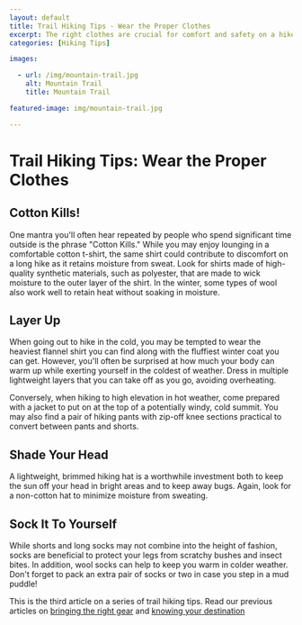```yaml
---
layout: default
title: Trail Hiking Tips - Wear the Proper Clothes
excerpt: The right clothes are crucial for comfort and safety on a hike. Part of a series on outdoor trail hiking tips
categories: [Hiking Tips]

images:

  - url: /img/mountain-trail.jpg
    alt: Mountain Trail
    title: Mountain Trail 

featured-image: img/mountain-trail.jpg

---
```

 
<h1>Trail Hiking Tips: Wear the Proper Clothes</h1>

<h2>Cotton Kills!</h2>

<p>One mantra you'll often hear repeated by people who spend significant time outside is the phrase "Cotton Kills." While you may enjoy lounging in a comfortable cotton t-shirt, the same shirt could contribute to discomfort on a long hike as it retains moisture from sweat. Look for shirts made of high-quality synthetic materials, such as polyester, that are made to wick moisture to the outer layer of the shirt. In the winter, some types of wool also work well to retain heat without soaking in moisture.</p>

<h2>Layer Up</h2>

<p>When going out to hike in the cold, you may be tempted to wear the heaviest flannel shirt you can find along with the fluffiest winter coat you can get. However, you'll often be surprised at how much your body can warm up while exerting yourself in the coldest of weather. Dress in multiple lightweight layers that you can take off as you go, avoiding overheating.</p> 

<p>Conversely, when hiking to high elevation in hot weather, come prepared with a jacket to put on at the top of a potentially windy, cold summit. You may also find a pair of hiking pants with zip-off knee sections practical to convert between pants and shorts.</p>

<h2>Shade Your Head</h2>

<p>A lightweight, brimmed hiking hat is a worthwhile investment both to keep the sun off your head in bright areas and to keep away bugs. Again, look for a non-cotton hat to minimize moisture from sweating.</p>

<h2>Sock It To Yourself</h2>

<p>While shorts and long socks may not combine into the height of fashion, socks are beneficial to protect your legs from scratchy bushes and insect bites. In addition, wool socks can help to keep you warm in colder weather. Don't forget to pack an extra pair of socks or two in case you step in a mud puddle!</p>

<p>This is the third article on a series of trail hiking tips. Read our previous articles on <a href="/2016/08/06/Trail-Hiking-Tips-Bring-the-Right-Gear.html">bringing the right gear</a> and <a href="/2016/07/31/Hiking-Tips-Know-Your-Destination.html">knowing your destination</a></p>